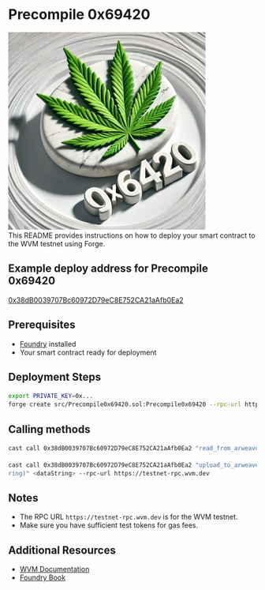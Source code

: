 # Precompile 0x69420

<img src="./logo.webp" width="400px">
<div>This README provides instructions on how to deploy your smart contract to the WVM testnet using Forge.</div>

## Example deploy address for Precompile 0x69420

[0x38dB0039707Bc60972D79eC8E752CA21aAfb0Ea2](https://explorer.wvm.dev/address/0x38dB0039707Bc60972D79eC8E752CA21aAfb0Ea2)

## Prerequisites

- [Foundry](https://book.getfoundry.sh/getting-started/installation) installed
- Your smart contract ready for deployment

## Deployment Steps

```sh
export PRIVATE_KEY=0x...
forge create src/Precompile0x69420.sol:Precompile0x69420 --rpc-url https://testnet-rpc.wvm.dev/ --private-key <private key starting with 0x...> --gas-price 10gwei
```

## Calling methods

```sh
cast call 0x38dB0039707Bc60972D79eC8E752CA21aAfb0Ea2 "read_from_arweave(string)" <ArweaveTXID> --rpc-url https://testnet-rpc.wvm.dev

cast call 0x38dB0039707Bc60972D79eC8E752CA21aAfb0Ea2 "upload_to_arweave(st
ring)" <dataString> --rpc-url https://testnet-rpc.wvm.dev
```
## Notes

- The RPC URL `https://testnet-rpc.wvm.dev` is for the WVM testnet.
- Make sure you have sufficient test tokens for gas fees.

## Additional Resources

- [WVM Documentation](https://docs.wvm.dev)
- [Foundry Book](https://book.getfoundry.sh)

